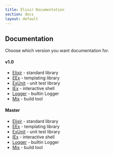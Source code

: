 ```yaml
---
title: Elixir Documentation
section: docs
layout: default
---
```


## Documentation

Choose which version you want documentation for.

<span id="stable"></span>
#### v1.0

* [Elixir](/docs/stable/elixir/) - standard library
* [EEx](/docs/stable/eex/) - templating library
* [ExUnit](/docs/stable/ex_unit/) - unit test library
* [IEx](/docs/stable/iex/) - interactive shell
* [Logger](/docs/stable/logger/) - builtin Logger
* [Mix](/docs/stable/mix/) - build tool

#### Master

* [Elixir](/docs/master/elixir/) - standard library
* [EEx](/docs/master/eex/) - templating library
* [ExUnit](/docs/master/ex_unit/) - unit test library
* [IEx](/docs/master/iex/) - interactive shell
* [Logger](/docs/master/logger/) - builtin Logger
* [Mix](/docs/master/mix/) - build tool
